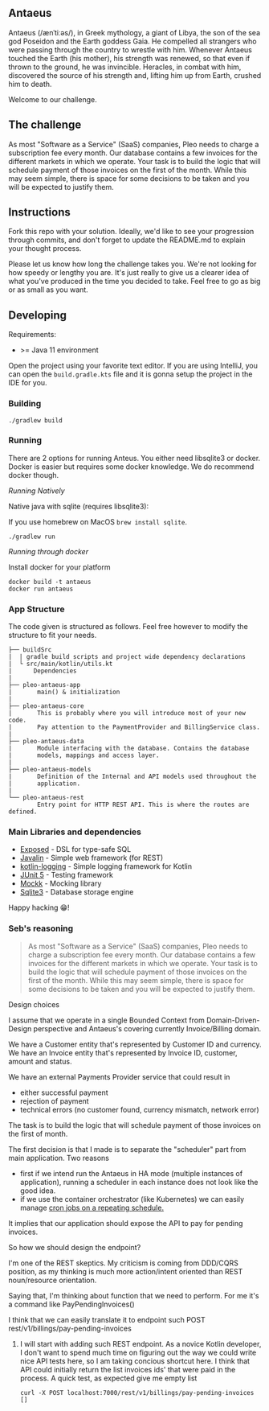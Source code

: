 ## Antaeus

Antaeus (/ænˈtiːəs/), in Greek mythology, a giant of Libya, the son of the sea god Poseidon and the Earth goddess Gaia. He compelled all strangers who were passing through the country to wrestle with him. Whenever Antaeus touched the Earth (his mother), his strength was renewed, so that even if thrown to the ground, he was invincible. Heracles, in combat with him, discovered the source of his strength and, lifting him up from Earth, crushed him to death.

Welcome to our challenge.

## The challenge

As most "Software as a Service" (SaaS) companies, Pleo needs to charge a subscription fee every month. Our database contains a few invoices for the different markets in which we operate. Your task is to build the logic that will schedule payment of those invoices on the first of the month. While this may seem simple, there is space for some decisions to be taken and you will be expected to justify them.

## Instructions

Fork this repo with your solution. Ideally, we'd like to see your progression through commits, and don't forget to update the README.md to explain your thought process.

Please let us know how long the challenge takes you. We're not looking for how speedy or lengthy you are. It's just really to give us a clearer idea of what you've produced in the time you decided to take. Feel free to go as big or as small as you want.

## Developing

Requirements:
- \>= Java 11 environment

Open the project using your favorite text editor. If you are using IntelliJ, you can open the `build.gradle.kts` file and it is gonna setup the project in the IDE for you.

### Building

```
./gradlew build
```

### Running

There are 2 options for running Anteus. You either need libsqlite3 or docker. Docker is easier but requires some docker knowledge. We do recommend docker though.

*Running Natively*

Native java with sqlite (requires libsqlite3):

If you use homebrew on MacOS `brew install sqlite`.

```
./gradlew run
```

*Running through docker*

Install docker for your platform

```
docker build -t antaeus
docker run antaeus
```

### App Structure
The code given is structured as follows. Feel free however to modify the structure to fit your needs.
```
├── buildSrc
|  | gradle build scripts and project wide dependency declarations
|  └ src/main/kotlin/utils.kt 
|      Dependencies
|
├── pleo-antaeus-app
|       main() & initialization
|
├── pleo-antaeus-core
|       This is probably where you will introduce most of your new code.
|       Pay attention to the PaymentProvider and BillingService class.
|
├── pleo-antaeus-data
|       Module interfacing with the database. Contains the database 
|       models, mappings and access layer.
|
├── pleo-antaeus-models
|       Definition of the Internal and API models used throughout the
|       application.
|
└── pleo-antaeus-rest
        Entry point for HTTP REST API. This is where the routes are defined.
```

### Main Libraries and dependencies
* [Exposed](https://github.com/JetBrains/Exposed) - DSL for type-safe SQL
* [Javalin](https://javalin.io/) - Simple web framework (for REST)
* [kotlin-logging](https://github.com/MicroUtils/kotlin-logging) - Simple logging framework for Kotlin
* [JUnit 5](https://junit.org/junit5/) - Testing framework
* [Mockk](https://mockk.io/) - Mocking library
* [Sqlite3](https://sqlite.org/index.html) - Database storage engine

Happy hacking 😁!

### Seb's reasoning

>As most "Software as a Service" (SaaS) companies, Pleo needs to charge a subscription fee every month. 
>Our database contains a few invoices for the different markets in which we operate. 
>Your task is to build the logic that will schedule payment of those invoices on the first of the month.
>While this may seem simple, there is space for some decisions to be taken and you will be expected to justify them.

Design choices 

I assume that we operate in a single Bounded Context from Domain-Driven-Design perspective and Antaeus's covering currently Invoice/Billing domain. 

We have a Customer entity that's represented by Customer ID and currency.
We have an Invoice entity that's represented by Invoice ID, customer, amount and status.

We have an external Payments Provider service that could result in 
- either successful payment
- rejection of payment
- technical errors (no customer found, currency mismatch, network error)

The task is to build the logic that will schedule payment of those invoices on the first of month.

The first decision is that I made is to separate the "scheduler" part from main application. Two reasons
- first if we intend run the Antaeus in HA mode (multiple instances of application), running a scheduler in each instance does not look like the good idea.
- if we use the container orchestrator (like Kubernetes) we can easily manage [cron jobs on a repeating schedule.](#https://kubernetes.io/docs/concepts/workloads/controllers/cron-jobs/)

It implies that our application should expose the API to pay for pending invoices.

So how we should design the endpoint?

I'm one of the REST skeptics. My criticism is coming from DDD/CQRS position, as my thinking is much more action/intent oriented than REST noun/resource orientation.

Saying that, I'm thinking about function that we need to perform. For me it's a command like PayPendingInvoices()

I think that we can easily translate it to endpoint such 
POST rest/v1/billings/pay-pending-invoices

1. I will start with adding such REST endpoint. As a novice Kotlin developer, I don't want to spend much time on figuring out the way we could write nice API tests here, so I am taking concious shortcut here. 
I think that API could initially return the list invoices ids' that were paid in the process. A quick test, as expected give me empty list
   ```
   curl -X POST localhost:7000/rest/v1/billings/pay-pending-invoices
   []
   ```





